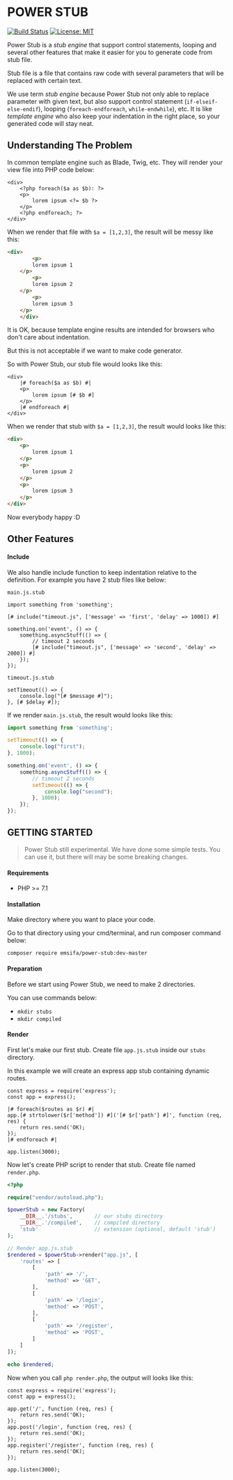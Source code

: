 POWER STUB
==========

[![Build Status](https://travis-ci.org/emsifa/power-stub.svg?branch=master)](https://travis-ci.org/emsifa/power-stub)
[![License: MIT](https://img.shields.io/badge/License-MIT-blue.svg)](https://opensource.org/licenses/MIT)

Power Stub is a _stub engine_ that support control statements, looping 
and several other features that make it easier for you to generate code from stub file.

Stub file is a file that contains raw code with several parameters that will be replaced with certain text.

We use term _stub engine_ because Power Stub not only able to replace parameter with given text,
but also support control statement (`if-elseif-else-endif`), looping (`foreach-endforeach`, `while-endwhile`), etc.
It is like _template engine_ who also keep your indentation in the right place,
so your generated code will stay neat.

## Understanding The Problem

In common template engine such as Blade, Twig, etc. They will render your view file
into PHP code below:

```
<div>
    <?php foreach($a as $b): ?>
    <p>
        lorem ipsum <?= $b ?>
    </p>
    <?php endforeach; ?>
</div>
```

When we render that file with `$a = [1,2,3]`, the result will be messy like this:

```html
<div>
        <p>
        lorem ipsum 1
    </p>
        <p>
        lorem ipsum 2
    </p>
        <p>
        lorem ipsum 3
    </p>
    </div>
```

It is OK, because template engine results are intended for browsers who don't care about indentation.

But this is not acceptable if we want to make code generator.

So with Power Stub, our stub file would looks like this:

```
<div>
    |# foreach($a as $b) #|
    <p>
        lorem ipsum [# $b #]
    </p>
    |# endforeach #|
</div>
```

When we render that stub with `$a = [1,2,3]`, the result would looks like this:

```html
<div>
    <p>
        lorem ipsum 1
    </p>
    <p>
        lorem ipsum 2
    </p>
    <p>
        lorem ipsum 3
    </p>
</div>
```

Now everybody happy :D

## Other Features

#### Include

We also handle include function to keep indentation relative to the definition.
For example you have 2 stub files like below:

`main.js.stub`

```
import something from 'something';

[# include("timeout.js", ['message' => 'first', 'delay' => 1000]) #]

something.on('event', () => {
    something.asyncStuff(() => {
        // timeout 2 seconds
        [# include("timeout.js", ['message' => 'second', 'delay' => 2000]) #]
    });
});

```

`timeout.js.stub`

```
setTimeout(() => {
    console.log("[# $message #]");
}, [# $delay #]);
```

If we render `main.js.stub`, the result would looks like this:

```js
import something from 'something';

setTimeout(() => {
    console.log("first");
}, 1000);

something.on('event', () => {
    something.asyncStuff(() => {
        // timeout 2 seconds
        setTimeout(() => {
            console.log("second");
        }, 1000);
    });
});

```

## GETTING STARTED

> Power Stub still experimental. We have done some simple tests. 
  You can use it, but there will may be some breaking changes.

#### Requirements

* PHP >= 7.1

#### Installation

Make directory where you want to place your code.

Go to that directory using your cmd/terminal, and run composer command below:

```
composer require emsifa/power-stub:dev-master
```

#### Preparation

Before we start using Power Stub, we need to make 2 directories.

You can use commands below:

* `mkdir stubs`
* `mkdir compiled`

#### Render

First let's make our first stub.
Create file `app.js.stub` inside our `stubs` directory.

In this example we will create an express app stub containing dynamic routes.

```
const express = require('express');
const app = express();

|# foreach($routes as $r) #|
app.[# strtolower($r['method']) #]('[# $r['path'] #]', function (req, res) {
    return res.send('OK);
});
|# endforeach #|

app.listen(3000);
```

Now let's create PHP script to render that stub.
Create file named `render.php`.

```php
<?php

require("vendor/autoload.php");

$powerStub = new Factory(
    __DIR__.'/stubs',       // our stubs directory
    __DIR__.'/compiled',    // compiled directory
    'stub'                  // extension (optional, default 'stub')
);

// Render app.js.stub
$rendered = $powerStub->render("app.js", [
    'routes' => [
        [
            'path' => '/',
            'method' => 'GET',
        ],
        [
            'path' => '/login',
            'method' => 'POST',
        ],
        [
            'path' => '/register',
            'method' => 'POST',
        ]
    ]
]);

echo $rendered;
```

Now when you call `php render.php`, the output will looks like this:

```
const express = require('express');
const app = express();

app.get('/', function (req, res) {
    return res.send('OK);
});
app.post('/login', function (req, res) {
    return res.send('OK);
});
app.register('/register', function (req, res) {
    return res.send('OK);
});

app.listen(3000);
```